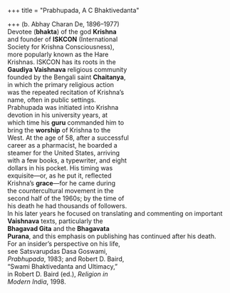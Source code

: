 +++
title = "Prabhupada, A C Bhaktivedanta"

+++
(b. Abhay Charan De, 1896–1977)  
Devotee (**bhakta**) of the god **Krishna**  
and founder of **ISKCON** (International  
Society for Krishna Consciousness),  
more popularly known as the Hare  
Krishnas. ISKCON has its roots in the  
**Gaudiya Vaishnava** religious community  
founded by the Bengali saint **Chaitanya**,  
in which the primary religious action  
was the repeated recitation of Krishna’s  
name, often in public settings.  
Prabhupada was initiated into Krishna  
devotion in his university years, at  
which time his **guru** commanded him to  
bring the **worship** of Krishna to the  
West. At the age of 58, after a successful  
career as a pharmacist, he boarded a  
steamer for the United States, arriving  
with a few books, a typewriter, and eight  
dollars in his pocket. His timing was  
exquisite—or, as he put it, reflected  
Krishna’s **grace**—for he came during  
the countercultural movement in the  
second half of the 1960s; by the time of  
his death he had thousands of followers.  
In his later years he focused on translating and commenting on important  
**Vaishnava** texts, particularly the  
**Bhagavad Gita** and the **Bhagavata**  
**Purana**, and this emphasis on publishing has continued after his death.  
For an insider’s perspective on his life,  
see Satsvarupdas Dasa Goswami,  
*Prabhupada*, 1983; and Robert D. Baird,  
“Swami Bhaktivedanta and Ultimacy,”  
in Robert D. Baird (ed.), *Religion in*  
*Modern India*, 1998.